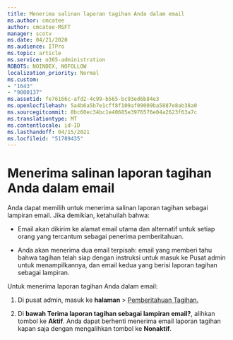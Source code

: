 ```yaml
---
title: Menerima salinan laporan tagihan Anda dalam email
ms.author: cmcatee
author: cmcatee-MSFT
manager: scotv
ms.date: 04/21/2020
ms.audience: ITPro
ms.topic: article
ms.service: o365-administration
ROBOTS: NOINDEX, NOFOLLOW
localization_priority: Normal
ms.custom:
- "1643"
- "9000137"
ms.assetid: fe76166c-afd2-4c99-b565-bc93ed6b84e3
ms.openlocfilehash: 5a4b6a5b7e1cff8f109af09009ba5887e8ab38a0
ms.sourcegitcommit: 8bc60ec34bc1e40685e3976576e04a2623f63a7c
ms.translationtype: MT
ms.contentlocale: id-ID
ms.lasthandoff: 04/15/2021
ms.locfileid: "51789435"
---
```

# <a name="receive-copy-of-your-billing-statement-in-email"></a>Menerima salinan laporan tagihan Anda dalam email

Anda dapat memilih untuk menerima salinan laporan tagihan sebagai lampiran email. Jika demikian, ketahuilah bahwa:
  
- Email akan dikirim ke alamat email utama dan alternatif untuk setiap orang yang tercantum sebagai penerima pemberitahuan.

- Anda akan menerima dua email terpisah: email yang memberi tahu bahwa tagihan telah siap dengan instruksi untuk masuk ke Pusat admin untuk menampilkannya, dan email kedua yang berisi laporan tagihan sebagai lampiran.

Untuk menerima laporan tagihan Anda dalam email:
  
1. Di pusat admin, masuk ke **halaman** \> [Pemberitahuan Tagihan.](https://go.microsoft.com/fwlink/p/?linkid=853212)

2. Di **bawah Terima laporan tagihan sebagai lampiran email?**, alihkan tombol ke **Aktif**. Anda dapat berhenti menerima email laporan tagihan kapan saja dengan mengalihkan tombol ke **Nonaktif**.